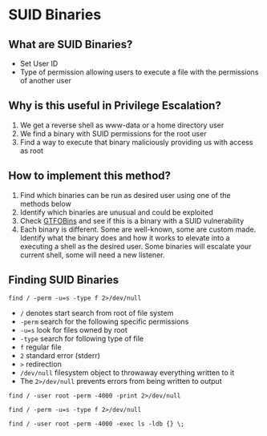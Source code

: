 # SUID Binaries
## What are SUID Binaries?
  - Set User ID
  - Type of permission allowing users to execute a file with the permissions of another user 

## Why is this useful in Privilege Escalation?
  1. We get a reverse shell as www-data or a home directory user
  2. We find a binary with SUID permissions for the root user
  3. Find a way to execute that binary maliciously providing us with access as root

## How to implement this method?

  1. Find which binaries can be run as desired user using one of the methods below
  2. Identify which binaries are unusual and could be exploited
  3. Check [GTFOBins](https://gtfobins.github.io/) and see if this is a binary with a SUID vulnerability 
  4. Each binary is different. Some are well-known, some are custom made. Identify what the binary does and how it works to elevate into a executing a shell as the desired user. Some binaries will escalate your current shell, some will need a new listener.

## Finding SUID Binaries

`find / -perm -u=s -type f 2>/dev/null`
  - `/` denotes start search from root of file system
  - `-perm` search for the following specific permissions
  - `-u=s` look for files owned by root
  - `-type` search for following type of file
  - `f` regular file
  - `2` standard error (stderr)
  - `>` redirection 
  - `/dev/null` filesystem object to throwaway everything written to it
  - The `2>/dev/null` prevents errors from being written to output

`find / -user root -perm -4000 -print 2>/dev/null`

`find / -perm -u=s -type f 2>/dev/null`

`find / -user root -perm -4000 -exec ls -ldb {} \;`
